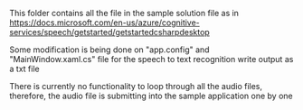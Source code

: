 This folder contains all the file in the sample solution file as in
https://docs.microsoft.com/en-us/azure/cognitive-services/speech/getstarted/getstartedcsharpdesktop

Some modification is being done on "app.config" and "MainWindow.xaml.cs" file for the speech to text recognition write output as a txt file

There is currently no functionality to loop through all the audio files, therefore, the audio file is submitting into the sample application one by one 
